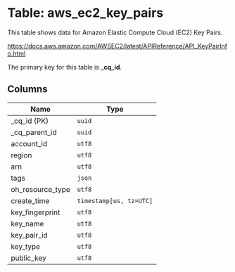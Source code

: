 # Table: aws_ec2_key_pairs

This table shows data for Amazon Elastic Compute Cloud (EC2) Key Pairs.

https://docs.aws.amazon.com/AWSEC2/latest/APIReference/API_KeyPairInfo.html

The primary key for this table is **_cq_id**.

## Columns

| Name          | Type          |
| ------------- | ------------- |
|_cq_id (PK)|`uuid`|
|_cq_parent_id|`uuid`|
|account_id|`utf8`|
|region|`utf8`|
|arn|`utf8`|
|tags|`json`|
|oh_resource_type|`utf8`|
|create_time|`timestamp[us, tz=UTC]`|
|key_fingerprint|`utf8`|
|key_name|`utf8`|
|key_pair_id|`utf8`|
|key_type|`utf8`|
|public_key|`utf8`|